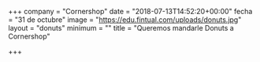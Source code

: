 +++
company = "Cornershop"
date = "2018-07-13T14:52:20+00:00"
fecha = "31 de octubre"
image = "https://edu.fintual.com/uploads/donuts.jpg"
layout = "donuts"
minimum = ""
title = "Queremos mandarle Donuts a Cornershop"

+++

